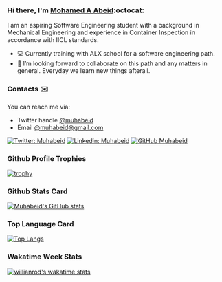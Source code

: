 ### Hi there, I'm [Mohamed A Abeid](https://www.linkedin.com/in/muhabeid/):octocat:

I am an aspiring Software Engineering student with a background in Mechanical Engineering and experience in Container Inspection in accordance with IICL standards. 

- :computer: Currently training with ALX school for a software engineering path. 
- 💞️ I’m looking forward to collaborate on this path and any matters in general. Everyday we learn new things afterall.

### Contacts :envelope:
You can reach me via: 
  - Twitter handle [@muhabeid](https://twitter.com/muhabeid)  
  - Email [@muhabeid@gmail.com](mailto:muhabeid@gmail.com)

[![Twitter: Muhabeid](https://img.shields.io/twitter/follow/muhabeid?style=social)](https://twitter.com/muhabeid)
[![Linkedin: Muhabeid](https://img.shields.io/badge/-muhabeid-blue?style=flat-square&logo=Linkedin&logoColor=white&link=https://www.linkedin.com/in/muhabeid/)](https://www.linkedin.com/in/muhabeid/)
[![GitHub Muhabeid](https://img.shields.io/github/followers/muhabeid?label=follow&style=social)](https://github.com/muhabeid)

### Github Profile Trophies
[![trophy](https://github-profile-trophy.vercel.app/?username=muhabeid&row=2&column=3&margin-w=15&margin-h=15&theme=vue&no-bg=true)](https://github.com/muhabeid/github-profile-trophy)

### Github Stats Card
[![Muhabeid's GitHub stats](https://github-readme-stats.vercel.app/api?username=muhabeid&count_private=true&show_icons=true&theme=vue)](https://github.com/muhabeid/github-readme-stats)

### Top Language Card
[![Top Langs](https://github-readme-stats.vercel.app/api/top-langs/?username=muhabeid)](https://github.com/muhabeid/github-readme-stats)

### Wakatime Week Stats
[![willianrod's wakatime stats](https://github-readme-stats.vercel.app/api/wakatime?username=willianrod)](https://github.com/anuraghazra/github-readme-stats)

<!---
muhabeid/muhabeid is a ✨ special ✨ repository because its `README.md` (this file) appears on your GitHub profile.
You can click the Preview link to take a look at your changes.
--->
